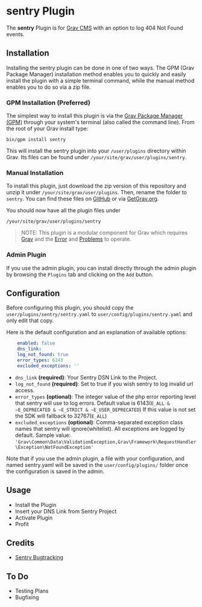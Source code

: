 # sentry Plugin

The **sentry** Plugin is for [Grav CMS](http://github.com/getgrav/grav) with an option to log 404 Not Found events.

## Installation

Installing the sentry plugin can be done in one of two ways. The GPM (Grav Package Manager) installation method enables you to quickly and easily install the plugin with a simple terminal command, while the manual method enables you to do so via a zip file.

### GPM Installation (Preferred)

The simplest way to install this plugin is via the [Grav Package Manager (GPM)](http://learn.getgrav.org/advanced/grav-gpm) through your system's terminal (also called the command line).  From the root of your Grav install type:

    bin/gpm install sentry

This will install the sentry plugin into your `/user/plugins` directory within Grav. Its files can be found under `/your/site/grav/user/plugins/sentry`.

### Manual Installation

To install this plugin, just download the zip version of this repository and unzip it under `/your/site/grav/user/plugins`. Then, rename the folder to `sentry`. You can find these files on [GitHub](https://github.com/slajnflas/grav-plugin-sentry) or via [GetGrav.org](http://getgrav.org/downloads/plugins#extras).

You should now have all the plugin files under

    /your/site/grav/user/plugins/sentry
	
> NOTE: This plugin is a modular component for Grav which requires [Grav](http://github.com/getgrav/grav) and the [Error](https://github.com/getgrav/grav-plugin-error) and [Problems](https://github.com/getgrav/grav-plugin-problems) to operate.

### Admin Plugin

If you use the admin plugin, you can install directly through the admin plugin by browsing the `Plugins` tab and clicking on the `Add` button.

## Configuration

Before configuring this plugin, you should copy the `user/plugins/sentry/sentry.yaml` to `user/config/plugins/sentry.yaml` and only edit that copy.

Here is the default configuration and an explanation of available options:

```yaml
    enabled: false
    dns_link: 
    log_not_found: true
    error_types: 6143
    excluded_exceptions: ''
```
* `dns_link` **(required)**: Your Sentry DSN Link to the Project.
* `log_not_found` **(required)**: Set to true if you wish sentry to log invalid url access.
* `error_types` **(optional)**: The integer value of the php error reporting level that sentry will use to log errors. 
    Default value is 6143(`E_ALL & ~E_DEPRECATED & ~E_STRICT & ~E_USER_DEPRECATED`)
    If this value is not set the SDK will fallback to 32767(`E_ALL`)
* `excluded_exceptions` **(optional)**: Comma-separated exception class names that sentry will ignore(whitelist). All exceptions are logged by default.
    Sample value: `'Grav\Common\Data\ValidationException,Grav\Framework\RequestHandler\Exception\NotFoundException'`    


Note that if you use the admin plugin, a file with your configuration, and named sentry.yaml will be saved in the `user/config/plugins/` folder once the configuration is saved in the admin.

## Usage

- Install the Plugin
- Insert your DNS Link from Sentry Project
- Activate Plugin
- Profit

## Credits

- [Sentry Bugtracking](https://sentry.io)

## To Do

- Testing Plans
- Bugfixing
